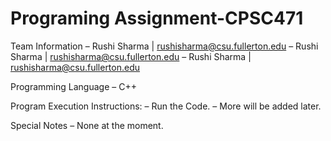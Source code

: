 # Programing Assignment-CPSC471

Team Information
– Rushi Sharma | rushisharma@csu.fullerton.edu
– Rushi Sharma | rushisharma@csu.fullerton.edu
– Rushi Sharma | rushisharma@csu.fullerton.edu

Programming Language
– C++

Program Execution Instructions:
– Run the Code.
– More will be added later.

Special Notes
– None at the moment.
